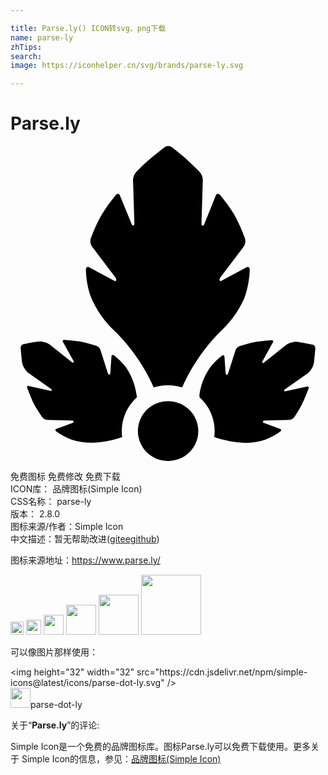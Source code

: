 ```yaml
---

title: Parse.ly() ICON转svg、png下载
name: parse-ly
zhTips: 
search: 
image: https://iconhelper.cn/svg/brands/parse-ly.svg

---
```


# Parse.ly  <small style="font-size: 60%;font-weight: 100"></small>

<div id="svg" class="svg-wrap">
<svg role="img" viewBox="0 0 24 24" xmlns="http://www.w3.org/2000/svg"><title>Parse.ly icon</title><path d="M9.623,19.131c0-0.064,0-0.123-0.023-0.191c-0.103-0.741-0.375-1.449-0.796-2.07c-0.268-0.34-0.577-0.646-0.92-0.912 c-0.101-0.078-0.189-0.041-0.193,0.082l-0.087,1.281c0,0.123-0.147,0.128-0.184,0L6.849,15.52c-0.026-0.065-0.066-0.125-0.115-0.175 c-0.05-0.05-0.109-0.09-0.175-0.117c-0.382-0.131-0.773-0.236-1.169-0.315c-0.525-0.091-1.284-0.141-1.284-0.141 c-0.129,0-0.17,0.077-0.097,0.178l0.782,1.409c0.074,0.105,0,0.205-0.11,0.123l-1.703-1.368c-0.159-0.103-0.337-0.172-0.524-0.203 c-0.187-0.031-0.378-0.024-0.562,0.021c-0.377,0.059-0.92,0.173-0.92,0.173c-0.059,0.013-0.112,0.047-0.147,0.096 c-0.037,0.047-0.055,0.105-0.051,0.164c0,0,0.041,0.547,0.087,0.912c0.005,0.186,0.049,0.369,0.128,0.537 c0.079,0.168,0.192,0.319,0.332,0.443l1.772,1.254c0.11,0.073,0.032,0.182-0.087,0.137l-1.578-0.351 c-0.12-0.046-0.189,0-0.152,0.137c0,0,0.262,0.711,0.492,1.181c0.195,0.368,0.416,0.721,0.663,1.058 c0.044,0.055,0.098,0.1,0.16,0.133c0.062,0.034,0.129,0.055,0.199,0.063l1.905,0.046c0.124,0,0.156,0.141,0.041,0.178l-1.219,0.456 c-0.12,0.036-0.129,0.128-0.028,0.205c0.357,0.252,0.743,0.461,1.15,0.62c0.72,0.231,1.483,0.295,2.232,0.187 c0.557-0.078,1.106-0.208,1.638-0.388c-0.02-0.151-0.031-0.303-0.032-0.456c0.002-0.488,0.106-0.97,0.307-1.416 c0.2-0.446,0.493-0.845,0.858-1.173 M23.217,15.388c0.002-0.059-0.016-0.117-0.051-0.164c-0.036-0.049-0.088-0.083-0.147-0.096 c0,0-0.543-0.114-0.92-0.169c-0.183-0.045-0.373-0.053-0.559-0.022c-0.186,0.031-0.364,0.099-0.522,0.2l-1.703,1.368 c-0.101,0.082-0.184,0-0.11-0.123l0.778-1.409c0.078-0.1,0.037-0.182-0.092-0.178c0,0-0.759,0.05-1.284,0.141 c-0.396,0.079-0.787,0.184-1.169,0.315c-0.065,0.027-0.125,0.067-0.175,0.117c-0.05,0.05-0.089,0.109-0.115,0.175l-0.571,1.796 c-0.037,0.119-0.179,0.114-0.184,0l-0.092-1.281c0-0.123-0.087-0.16-0.189-0.082c-0.343,0.266-0.652,0.572-0.92,0.912 c-0.42,0.615-0.693,1.316-0.796,2.052c0,0.068,0,0.128,0,0.191c0.365,0.327,0.657,0.727,0.857,1.173 c0.2,0.446,0.303,0.929,0.303,1.417c-0.001,0.152-0.012,0.305-0.032,0.456c0.534,0.179,1.084,0.309,1.643,0.388 c0.749,0.108,1.512,0.044,2.232-0.187c0.408-0.16,0.794-0.368,1.15-0.62c0.101-0.077,0.092-0.169-0.028-0.205l-1.219-0.456 c-0.115-0.036-0.083-0.173,0.041-0.178l1.901-0.046c0.071-0.006,0.14-0.027,0.203-0.06c0.063-0.034,0.117-0.08,0.161-0.136 c0.227-0.328,0.431-0.671,0.612-1.026c0.235-0.456,0.497-1.181,0.497-1.181c0.037-0.118-0.032-0.182-0.152-0.137l-1.578,0.351 c-0.124,0.046-0.198-0.064-0.092-0.137l1.785-1.254c0.14-0.124,0.253-0.275,0.332-0.443c0.079-0.169,0.123-0.351,0.128-0.537 c0.046-0.378,0.087-0.912,0.087-0.912 M18.229,9.429c0-0.196-0.129-0.269-0.304-0.16l-1.841,0.994c-0.17,0.109-0.207-0.1-0.083-0.26 l1.758-2.325c0.064-0.091,0.107-0.195,0.126-0.305c0.018-0.11,0.012-0.222-0.02-0.329c-0.23-0.627-0.505-1.236-0.824-1.824 c-0.321-0.516-0.678-1.01-1.068-1.477c-0.124-0.155-0.276-0.128-0.341,0.059l-0.86,2.129c-0.064,0.187-0.226,0.182-0.221,0 l0.101-3.342c-0.002-0.237-0.094-0.465-0.258-0.638c0,0-0.511-0.511-0.92-0.884c-0.409-0.374-1.173-0.966-1.173-0.966 C12.22,0.036,12.117,0,12.012,0c-0.106,0-0.208,0.036-0.29,0.102c0,0-0.722,0.561-1.192,0.966c-0.469,0.406-0.92,0.88-0.92,0.88 c-0.166,0.166-0.264,0.387-0.276,0.62L9.439,5.91c0,0.201-0.156,0.205-0.226,0l-0.86-2.106c-0.06-0.187-0.216-0.214-0.341-0.055 C7.601,4.245,7.227,4.771,6.895,5.322C6.592,5.877,6.33,6.453,6.112,7.045C6.083,7.15,6.076,7.261,6.094,7.368 c0.017,0.108,0.058,0.211,0.12,0.301l1.767,2.334c0.124,0.16,0.087,0.369-0.087,0.26L6.052,9.27C5.882,9.16,5.74,9.233,5.744,9.429 c0.015,0.645,0.12,1.285,0.313,1.901c0.435,1.115,1.13,2.111,2.029,2.909c1.182,1.209,2.14,2.615,2.83,4.153 c0.702-0.225,1.457-0.225,2.158,0c0.688-1.534,1.639-2.938,2.812-4.149c0.823-0.731,1.479-1.628,1.924-2.63 c0.253-0.701,0.394-1.436,0.419-2.179 M14.308,21.721c0,0.451-0.135,0.892-0.388,1.266c-0.253,0.375-0.612,0.667-1.033,0.84 c-0.42,0.173-0.883,0.218-1.329,0.13c-0.446-0.088-0.856-0.305-1.178-0.624c-0.322-0.319-0.541-0.725-0.63-1.167 c-0.089-0.442-0.043-0.9,0.131-1.317c0.174-0.417,0.469-0.773,0.847-1.023c0.378-0.25,0.823-0.384,1.278-0.384 c0.61,0,1.195,0.24,1.627,0.668C14.066,20.536,14.308,21.116,14.308,21.721z"/></svg>
</div>
<detail full-name='parse-ly'></detail>

<div class="detail-page">
<p>
<span><span class="badge-success badge">免费图标</span> <span class="badge-success badge">免费修改</span>  <span class="badge-success badge">免费下载</span> </span>
<br/>
<span>
ICON库：
<span class="badge-secondary badge">品牌图标(Simple Icon)</span> 
</span>
<br/>
<span>
CSS名称：
<span class="badge-secondary badge">parse-ly</span> 
</span>

<br/>
<span>
版本：
<span class="badge-secondary badge">2.8.0</span> 
</span>
<br/>
<span>图标来源/作者：<span class="badge-light badge">Simple Icon</span></span> 
<br/>
<span class="zh-detail">中文描述：暂无<span class="help-link"><span>帮助改进</span>(<a href="https://gitee.com/liuwave/icon-helper/edit/master/json/brands/parse-ly.json" target="_blank" rel="noopener noreferrer">gitee</a><a href="https://github.com/liuwave/icon-helper/edit/master/json/brands/parse-ly.json" target="_blank" rel="noopener noreferrer">github</a></span>)</span><br/>
</p>
</div><div class="description description alert alert-light"><p>图标来源地址：<a href="https://www.parse.ly/" target="_blank" rel="noopener noreferrer">https://www.parse.ly/</a></p></div>
<div class="alert alert-dark">
<img height="21" width="21" src="https://cdn.jsdelivr.net/npm/simple-icons@latest/icons/parse-dot-ly.svg" />
<img height="24" width="24" src="https://cdn.jsdelivr.net/npm/simple-icons@latest/icons/parse-dot-ly.svg" />
<img height="32" width="32" src="https://cdn.jsdelivr.net/npm/simple-icons@latest/icons/parse-dot-ly.svg" />
<img height="48" width="48" src="https://cdn.jsdelivr.net/npm/simple-icons@latest/icons/parse-dot-ly.svg" />
<img height="64" width="64" src="https://cdn.jsdelivr.net/npm/simple-icons@latest/icons/parse-dot-ly.svg" />
<img height="96" width="96" src="https://cdn.jsdelivr.net/npm/simple-icons@latest/icons/parse-dot-ly.svg" />

</div>
<div>
  <p>可以像图片那样使用：    
  </p>
  <div class="alert alert-primary" style="font-size: 14px">
    &lt;img height="32" width="32" src="https://cdn.jsdelivr.net/npm/simple-icons@latest/icons/parse-dot-ly.svg" /&gt;
    <copy-btn content='<img height="32" width="32" src="https://cdn.jsdelivr.net/npm/simple-icons@latest/icons/parse-dot-ly.svg" />'></copy-btn>
  </div>
  <div class="alert alert-secondary">
    <img height="32" width="32" src="https://cdn.jsdelivr.net/npm/simple-icons@latest/icons/parse-dot-ly.svg" />parse-dot-ly
    <copy-btn content="parse-dot-ly" btn-title="复制图标名称"></copy-btn>
  </div>
</div>
<div class="icon-detail__container">
<p>关于“<b>Parse.ly</b>”的评论:</p>
</div>
<Vssue title="关于“Parse.ly”的评论" />
<div><p>Simple Icon是一个免费的品牌图标库。图标Parse.ly可以免费下载使用。更多关于  Simple Icon的信息，参见：<a target="_blank" href="https://iconhelper.cn/brands.html">品牌图标(Simple Icon)</a>
</p></div>
